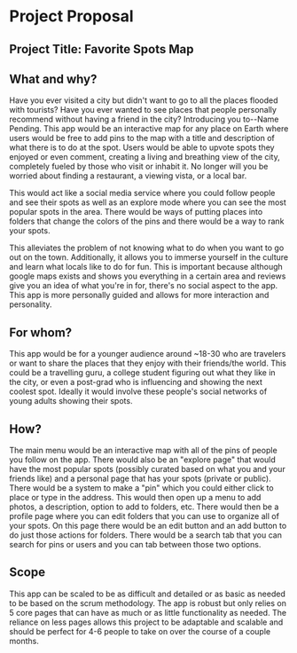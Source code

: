 # Project Proposal

## Project Title: Favorite Spots Map

## What and why?

Have you ever visited a city but didn't want to go to all the places flooded with tourists? Have you ever wanted to see places that people personally recommend without having a friend in the city? Introducing you to--Name Pending. This app would be an interactive map for any place on Earth where users would be free to add pins to the map with a title and description of what there is to do at the spot. Users would be able to upvote spots they enjoyed or even comment, creating a living and breathing view of the city, completely fueled by those who visit or inhabit it. No longer will you be worried about finding a restaurant, a viewing vista, or a local bar.

This would act like a social media service where you could follow people and see their spots as well as an explore mode where you can see the most popular spots in the area. There would be ways of putting places into folders that change the colors of the pins and there would be a way to rank your spots.

This alleviates the problem of not knowing what to do when you want to go out on the town. Additionally, it allows you to immerse yourself in the culture and learn what locals like to do for fun. This is important because although google maps exists and shows you everything in a certain area and reviews give you an idea of what you're in for, there's no social aspect to the app. This app is more personally guided and allows for more interaction and personality.

## For whom?

This app would be for a younger audience around ~18-30 who are travelers or want to share the places that they enjoy with their friends/the world. This could be a travelling guru, a college student figuring out what they like in the city, or even a post-grad who is influencing and showing the next coolest spot. Ideally it would involve these people's social networks of young adults showing their spots.

## How?

The main menu would be an interactive map with all of the pins of people you follow on the app. There would also be an "explore page" that would have the most popular spots (possibly curated based on what you and your friends like) and a personal page that has your spots (private or public). There would be a system to make a "pin" which you could either click to place or type in the address. This would then open up a menu to add photos, a description, option to add to folders, etc. There would then be a profile page where you can edit folders that you can use to organize all of your spots. On this page there would be an edit button and an add button to do just those actions for folders. There would be a search tab that you can search for pins or users and you can tab between those two options.

## Scope

This app can be scaled to be as difficult and detailed or as basic as needed to be based on the scrum methodology. The app is robust but only relies on 5 core pages that can have as much or as little functionality as needed. The reliance on less pages allows this project to be adaptable and scalable and should be perfect for 4-6 people to take on over the course of a couple months.